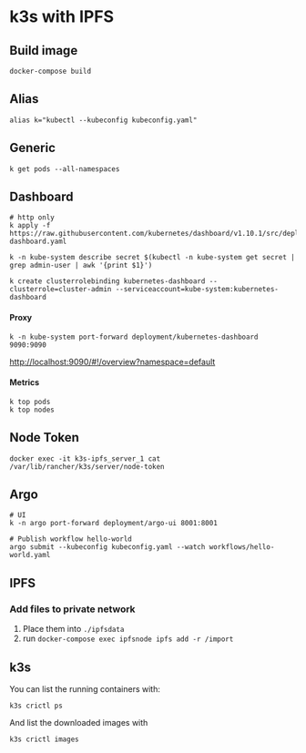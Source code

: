 # k3s with IPFS

## Build image

```
docker-compose build
```

## Alias
```
alias k="kubectl --kubeconfig kubeconfig.yaml"
```

## Generic
```
k get pods --all-namespaces

```

## Dashboard
```
# http only
k apply -f https://raw.githubusercontent.com/kubernetes/dashboard/v1.10.1/src/deploy/alternative/kubernetes-dashboard.yaml

k -n kube-system describe secret $(kubectl -n kube-system get secret | grep admin-user | awk '{print $1}')

k create clusterrolebinding kubernetes-dashboard --clusterrole=cluster-admin --serviceaccount=kube-system:kubernetes-dashboard
```

#### Proxy
```
k -n kube-system port-forward deployment/kubernetes-dashboard 9090:9090
```
[http://localhost:9090/#!/overview?namespace=default](http://localhost:9090/#!/overview?namespace=default)

#### Metrics
```
k top pods
k top nodes
```

## Node Token
```
docker exec -it k3s-ipfs_server_1 cat /var/lib/rancher/k3s/server/node-token
```

## Argo
```
# UI
k -n argo port-forward deployment/argo-ui 8001:8001

# Publish workflow hello-world
argo submit --kubeconfig kubeconfig.yaml --watch workflows/hello-world.yaml
```

## IPFS

### Add files to private network

1. Place them into `./ipfsdata`
2. run `docker-compose exec ipfsnode ipfs add -r /import`

## k3s

You can list the running containers with:

`k3s crictl ps`

And list the downloaded images with

`k3s crictl images`